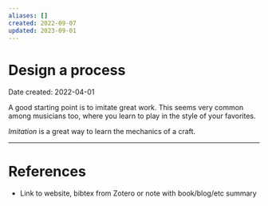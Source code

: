 ```yaml
---
aliases: []
created: 2022-09-07
updated: 2023-09-01
---
```


# Design a process
Date created: 2022-04-01

A good starting point is to imitate great work. This seems very common among musicians too, where you learn to play in the style of your favorites.

*Imitation* is a great way to learn the mechanics of a craft.

---
# References
* Link to website, bibtex from Zotero or note with book/blog/etc summary